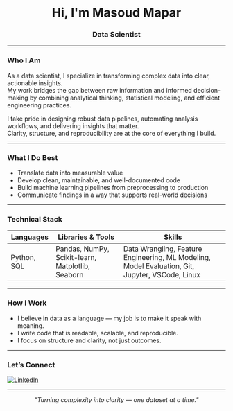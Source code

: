 <h1 align="center">Hi, I'm Masoud Mapar</h1>
<h3 align="center">Data Scientist</h3>

---

### Who I Am
As a data scientist, I specialize in transforming complex data into clear, actionable insights.  
My work bridges the gap between raw information and informed decision-making by combining analytical thinking, statistical modeling, and efficient engineering practices.

I take pride in designing robust data pipelines, automating analysis workflows, and delivering insights that matter.  
Clarity, structure, and reproducibility are at the core of everything I build.

---

### What I Do Best
- Translate data into measurable value  
- Develop clean, maintainable, and well-documented code  
- Build machine learning pipelines from preprocessing to production  
- Communicate findings in a way that supports real-world decisions

---

### Technical Stack
| Languages | Libraries & Tools | Skills |
|----------|-------------------|--------|
| Python, SQL | Pandas, NumPy, Scikit-learn, Matplotlib, Seaborn | Data Wrangling, Feature Engineering, ML Modeling, Model Evaluation, Git, Jupyter, VSCode, Linux |

---


### How I Work
- I believe in data as a language — my job is to make it speak with meaning.  
- I write code that is readable, scalable, and reproducible.  
- I focus on structure and clarity, not just outcomes.  

---

### Let’s Connect
[![LinkedIn](https://img.shields.io/badge/LinkedIn-%230077B5.svg?&style=for-the-badge&logo=linkedin&logoColor=white)](https://www.linkedin.com/in/massoudmahparan)

---

<p align="center"><i>"Turning complexity into clarity — one dataset at a time."</i></p>
